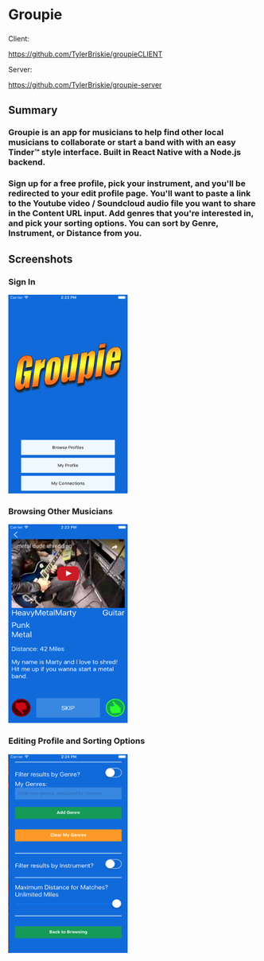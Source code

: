 # Groupie

###
Client:

https://github.com/TylerBriskie/groupieCLIENT

Server:

https://github.com/TylerBriskie/groupie-server


## Summary

### Groupie is an app for musicians to help find other local musicians to collaborate or start a band with with an easy Tinder™ style interface.  Built in React Native with a Node.js backend.

### Sign up for a free profile, pick your instrument, and you'll be redirected to your edit profile page.  You'll want to paste a link to the Youtube video / Soundcloud audio file you want to share in the Content URL input.  Add genres that you're interested in, and pick your sorting options.  You can sort by Genre, Instrument, or Distance from you.   


## Screenshots

### Sign In
<img src="./1.png" alt="Screen Shot 1" display="inline" margin="40" width="240" height="400" />

### Browsing Other Musicians
<img src="./2.png" alt="Screen Shot 2" display="inline" width="240" height="400" />

### Editing Profile and Sorting Options
<img src="./3.png" alt="Screen Shot 3" display="inline" width="240" height="400" />

